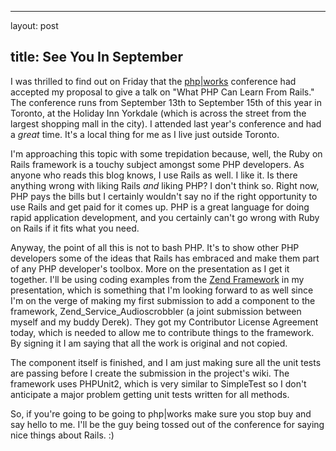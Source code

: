 <hr />

<p>layout: post</p>

<h2>title: See You In September</h2>

<p>I was thrilled to find out on Friday that the <a href="http://www.phparch.com/works">php|works</a> conference had accepted my proposal to give a talk on "What PHP Can Learn From Rails."  The conference runs from September 13th to September 15th of this year in Toronto, at the Holiday Inn Yorkdale (which is across the street from the largest shopping mall in the city).  I attended last year's conference and had a <em>great</em> time.  It's a local thing for me as I live just outside Toronto.</p>

<p>I'm approaching this topic with some trepidation because, well, the Ruby on Rails framework is a touchy subject amongst some PHP developers.  As anyone who reads this blog knows, I use Rails as well.  I like it.  Is there anything wrong with liking Rails <em>and</em> liking PHP?  I don't think so.  Right now, PHP pays the bills but I certainly wouldn't say no if the right opportunity to use Rails and get paid for it comes up.  PHP is a great language for doing rapid application development, and you certainly can't go wrong with Ruby on Rails if it fits what you need.</p>

<p>Anyway, the point of all this is not to bash PHP.  It's to show other PHP developers some of the ideas that Rails has embraced and make them part of any PHP developer's toolbox.  More on the presentation as I get it together.  I'll be using coding examples from the <a href="http://framework.zend.com">Zend Framework</a> in my presentation, which is something that I'm looking forward to as well since I'm on the verge of making my first submission to add a component to the framework, Zend_Service_Audioscrobbler (a joint submission between myself and my buddy Derek).  They got my Contributor License Agreement today, which is needed to allow me to contribute things to the framework.  By signing it I am saying that all the work is original and not copied.</p>

<p>The component itself is finished, and I am just making sure all the unit tests are passing before I create the submission in the project's wiki.  The framework uses PHPUnit2, which is very similar to SimpleTest so I don't anticipate a major problem getting unit tests written for all methods.</p>

<p>So, if you're going to be going to php|works make sure you stop buy and say hello to me.  I'll be the guy being tossed out of the conference for saying nice things about Rails. :)</p>
